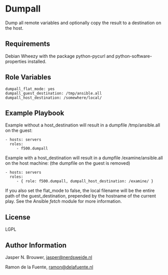 Dumpall
========

Dump all remote variables and optionally copy the result to a destination on the host.

Requirements
------------

Debian Wheezy with the package python-pycurl and python-software-properties installed.

Role Variables
--------------

    dumpall_flat_mode: yes
    dumpall_guest_destination: /tmp/ansible.all
    dumpall_host_destination: /somewhere/local/

Example Playbook
-------------------------

Example without a host_destination will result in a dumpfile /tmp/ansible.all on the guest:

    - hosts: servers
      roles:
         - f500.dumpall

Example with a host_destination will result in a dumpfile /examine/ansible.all on the host machine:
(the dumpfile on the guest is removed)

    - hosts: servers
      roles:
         - { role: f500.dumpall, dumpall_host_destination: /examine/ }

If you also set the flat_mode to false, the local filename will be the entire path of the guest_destination,
prepended by the hostname of the current play. See the Ansible _fetch_ module for more information.

License
-------

LGPL

Author Information
------------------

Jasper N. Brouwer, jasper@nerdsweide.nl

Ramon de la Fuente, ramon@delafuente.nl
